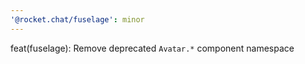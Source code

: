 ```yaml
---
'@rocket.chat/fuselage': minor
---
```


feat(fuselage): Remove deprecated `Avatar.*` component namespace

